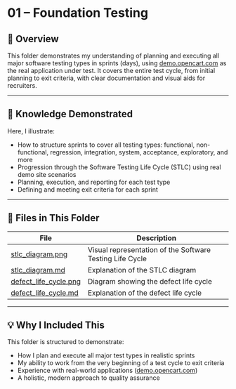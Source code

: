# 01 – Foundation Testing

## 📌 Overview
This folder demonstrates my understanding of planning and executing all major software testing types in sprints (days), using [demo.opencart.com](https://demo.opencart.com) as the real application under test. It covers the entire test cycle, from initial planning to exit criteria, with clear documentation and visual aids for recruiters.

---

## 🎯 Knowledge Demonstrated
Here, I illustrate:
- How to structure sprints to cover all testing types: functional, non-functional, regression, integration, system, acceptance, exploratory, and more
- Progression through the Software Testing Life Cycle (STLC) using real demo site scenarios
- Planning, execution, and reporting for each test type
- Defining and meeting exit criteria for each sprint

---

## 📂 Files in This Folder
| File | Description |
|------|-------------|
| [stlc_diagram.png](./stlc_diagram.png) | Visual representation of the Software Testing Life Cycle |
| [stlc_diagram.md](./stlc_diagram.md) | Explanation of the STLC diagram |
| [defect_life_cycle.png](./defect_life_cycle.png) | Diagram showing the defect life cycle |
| [defect_life_cycle.md](./defect_life_cycle.md) | Explanation of the defect life cycle |

---

## 💡 Why I Included This
This folder is structured to demonstrate:
- How I plan and execute all major test types in realistic sprints
- My ability to work from the very beginning of a test cycle to exit criteria
- Experience with real-world applications ([demo.opencart.com](https://demo.opencart.com))
- A holistic, modern approach to quality assurance